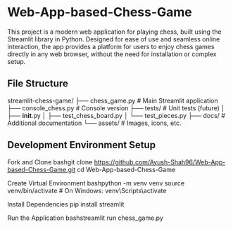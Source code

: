 # Web-App-based-Chess-Game
This project is a modern web application for playing chess, built using the Streamlit library in Python. Designed for ease of use and seamless online interaction, the app provides a platform for users to enjoy chess games directly in any web browser, without the need for installation or complex setup.

## File Structure
streamlit-chess-game/
├── chess_game.py          # Main Streamlit application
├── console_chess.py       # Console version
├── tests/                 # Unit tests (future)
│   ├── __init__.py
│   ├── test_chess_board.py
│   └── test_pieces.py
├── docs/                  # Additional documentation
└── assets/               # Images, icons, etc.

## Development Environment Setup

Fork and Clone
bashgit clone https://github.com/Ayush-Shah96/Web-App-based-Chess-Game.git
cd Web-App-based-Chess-Game

Create Virtual Environment
bashpython -m venv venv
source venv/bin/activate  # On Windows: venv\Scripts\activate

Install Dependencies
pip install streamlit

Run the Application
bashstreamlit run chess_game.py
